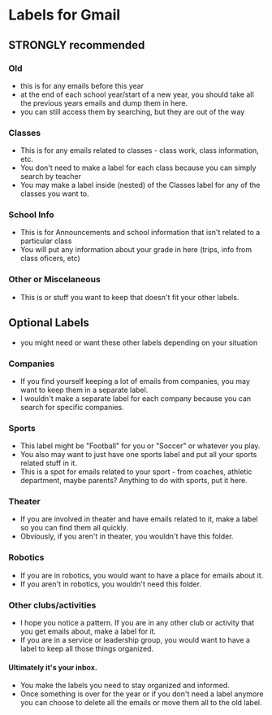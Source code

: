 # Labels for Gmail

## STRONGLY recommended
### Old
- this is for any emails before this year
- at the end of each school year/start of a new year, you should take all the previous years emails and dump them in here.
- you can still access them by searching, but they are out of the way

### Classes
- This is for any emails related to classes - class work, class information, etc.
- You don't need to make a label for each class because you can simply search by teacher
- You may make a label inside (nested) of the Classes label for any of the classes you want to.

### School Info
- This is for Announcements and school information that isn't related to a particular class
- You will put any information about your grade in here (trips, info from class oficers, etc)

### Other or Miscelaneous
- This is or stuff you want to keep that doesn't fit your other labels. 

## Optional Labels 
- you might need or want these other labels depending on your situation

### Companies
- If you find yourself keeping a lot of emails from companies, you may want to keep them in a separate label.
- I wouldn't make a separate label for each company because you can search for specific companies.

### Sports
- This label might be "Football" for you or "Soccer" or whatever you play.
- You also may want to just have one sports label and put all your sports related stuff in it.
- This is a spot for emails related to your sport - from coaches, athletic department, maybe parents? Anything to do with sports, put it here.

### Theater
- If you are involved in theater and have emails related to it, make a label so you can find them all quickly.
- Obviously, if you aren't in theater, you wouldn't have this folder.

### Robotics
- If you are in robotics, you would want to have a place for emails about it.
- If you aren't in robotics, you wouldn't need this folder.

### Other clubs/activities
- I hope you notice a pattern.  If you are in any other club or activity that you get emails about, make a label for it.
- If you are in a service or leadership group, you would want to have a label to keep all those things organized.

#### Ultimately it's your inbox.
- You make the labels you need to stay organized and informed.
- Once something is over for the year or if you don't need a label anymore you can choose to delete all the emails or move them all to the old label.
